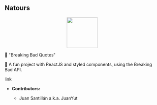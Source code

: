 ## Natours

<p align="center">
  <img src="/images/breakingbad.png" width="100"/>
 </p>

🧪 "Breaking Bad Quotes"

👻 A fun project with ReactJS and styled components, using the Breaking Bad API.

link

- **Contributors:**

  - Juan Santillán a.k.a. JuanYut
